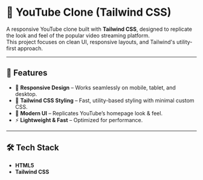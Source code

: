 # 🎥 YouTube Clone (Tailwind CSS)

A responsive YouTube clone built with **Tailwind CSS**, designed to replicate the look and feel of the popular video streaming platform.  
This project focuses on clean UI, responsive layouts, and Tailwind's utility-first approach.

---

## 🚀 Features
- 📱 **Responsive Design** – Works seamlessly on mobile, tablet, and desktop.
- 🎨 **Tailwind CSS Styling** – Fast, utility-based styling with minimal custom CSS.
- 🎯 **Modern UI** – Replicates YouTube’s homepage look & feel.
- ⚡ **Lightweight & Fast** – Optimized for performance.

---

## 🛠️ Tech Stack
- **HTML5**
- **Tailwind CSS**
